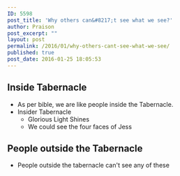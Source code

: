 ```yaml
---
ID: 5598
post_title: 'Why others can&#8217;t see what we see?'
author: Praison
post_excerpt: ""
layout: post
permalink: /2016/01/why-others-cant-see-what-we-see/
published: true
post_date: 2016-01-25 18:05:53
---
```

<h2><strong>Inside Tabernacle</strong></h2>
<ul>
	<li>As per bible, we are like people inside the Tabernacle.</li>
	<li>Insider Tabernacle
<ul>
	<li>Glorious Light Shines</li>
	<li>We could see the four faces of Jess</li>
</ul>
</li>
</ul>
<h2><strong>People outside the Tabernacle</strong></h2>
<ul>
	<li>People outside the tabernacle can't see any of these</li>
</ul>